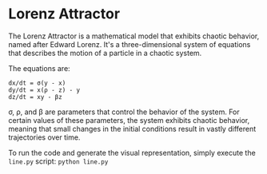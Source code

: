 # Lorenz Attractor
The Lorenz Attractor is a mathematical model that exhibits chaotic behavior, named after Edward Lorenz. It's a three-dimensional system of equations that describes the motion of a particle in a chaotic system.

The equations are:
```:
dx/dt = σ(y - x)
dy/dt = x(ρ - z) - y
dz/dt = xy - βz
```
σ, ρ, and β are parameters that control the behavior of the system. For certain values of these parameters, the system exhibits chaotic behavior, meaning that small changes in the initial conditions result in vastly different trajectories over time.

To run the code and generate the visual representation, simply execute the `line.py` script:
`python line.py`
